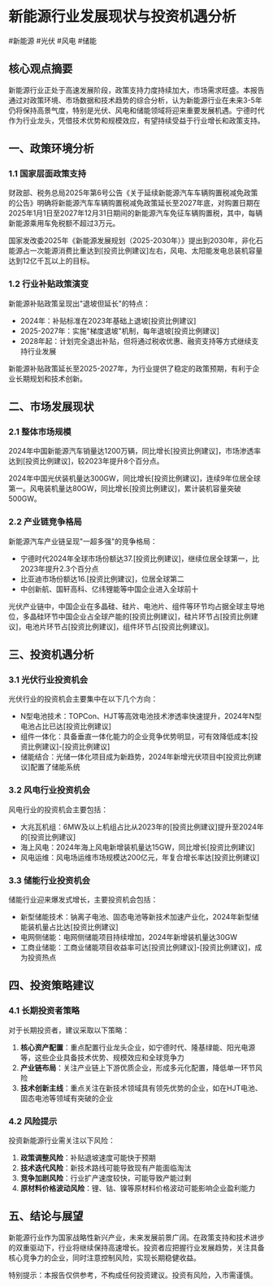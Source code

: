 # 新能源行业发展现状与投资机遇分析

<span class="tag">#新能源 #光伏 #风电 #储能</span>

## 核心观点摘要
新能源行业正处于高速发展阶段，政策支持力度持续加大，市场需求旺盛。本报告通过对政策环境、市场数据和技术趋势的综合分析，认为新能源行业在未来3-5年仍将保持高景气度，特别是光伏、风电和储能领域将迎来重要发展机遇。<span class="important-note">宁德时代作为行业龙头，凭借技术优势和规模效应，有望持续受益于行业增长和政策支持。</span>

## 一、政策环境分析

### 1.1 国家层面政策支持
<span class="policy-term">财政部、税务总局2025年第6号公告《关于延续新能源汽车车辆购置税减免政策的公告》</span>明确将新能源汽车车辆购置税减免政策延长至2027年底，对购置日期在2025年1月1日至2027年12月31日期间的新能源汽车免征车辆购置税，其中，每辆新能源乘用车免税额不超过3万元。

<span class="policy-term">国家发改委2025年《新能源发展规划（2025-2030年）》</span>提出到2030年，非化石能源占一次能源消费比重达到[投资比例建议]左右，风电、太阳能发电总装机容量达到12亿千瓦以上的目标。

### 1.2 行业补贴政策演变
新能源补贴政策呈现出"退坡但延长"的特点：
- 2024年：补贴标准在2023年基础上退坡[投资比例建议]
- 2025-2027年：实施"梯度退坡"机制，每年退坡[投资比例建议]
- 2028年起：计划完全退出补贴，但将通过税收优惠、融资支持等方式继续支持行业发展

<span class="data-number">新能源补贴政策延长至2025-2027年</span>，为行业提供了稳定的政策预期，有利于企业长期规划和技术创新。

## 二、市场发展现状

### 2.1 整体市场规模
<span class="data-number">2024年中国新能源汽车销量达1200万辆，同比增长[投资比例建议]</span>，市场渗透率达到[投资比例建议]，较2023年提升8个百分点。

<span class="data-number">2024年中国光伏装机量达300GW，同比增长[投资比例建议]</span>，连续9年位居全球第一。风电装机量达80GW，同比增长[投资比例建议]，累计装机容量突破500GW。

### 2.2 产业链竞争格局
新能源汽车产业链呈现"一超多强"的竞争格局：
- <span class="data-number">宁德时代2024年全球市场份额达37.[投资比例建议]</span>，继续位居全球第一，比2023年提升2.3个百分点
- 比亚迪市场份额达16.[投资比例建议]，位居全球第二
- 中创新航、国轩高科、亿纬锂能等中国企业进入全球前十

光伏产业链中，中国企业在多晶硅、硅片、电池片、组件等环节均占据全球主导地位，<span class="data-number">多晶硅环节中国企业占全球产能的[投资比例建议]</span>，硅片环节占[投资比例建议]，电池片环节占[投资比例建议]，组件环节占[投资比例建议]。

## 三、投资机遇分析

### 3.1 光伏行业投资机会
光伏行业的投资机会主要集中在以下几个方向：
- N型电池技术：TOPCon、HJT等高效电池技术渗透率快速提升，2024年N型电池占比已达[投资比例建议]
- 组件一体化：具备垂直一体化能力的企业竞争优势明显，可有效降低成本[投资比例建议]-[投资比例建议]
- 储能结合：光储一体化项目成为新趋势，2024年新增光伏项目中[投资比例建议]配置了储能系统

### 3.2 风电行业投资机会
风电行业的投资机会主要包括：
- 大兆瓦机组：6MW及以上机组占比从2023年的[投资比例建议]提升至2024年的[投资比例建议]
- 海上风电：2024年海上风电新增装机量达15GW，同比增长[投资比例建议]
- 风电运维：风电场运维市场规模达200亿元，年复合增长率达[投资比例建议]

### 3.3 储能行业投资机会
储能行业迎来爆发式增长，主要投资机会包括：
- 新型储能技术：钠离子电池、固态电池等新技术加速产业化，2024年新型储能装机量占比达[投资比例建议]
- 电网侧储能：电网侧储能项目持续增加，2024年新增装机量达30GW
- 工商业储能：工商业储能项目收益率可达[投资比例建议]-[投资比例建议]，成为投资热点

## 四、投资策略建议

### 4.1 长期投资者策略
对于长期投资者，建议采取以下策略：
1. **核心资产配置**：重点配置行业龙头企业，如宁德时代、隆基绿能、阳光电源等，这些企业具备技术优势、规模效应和全球竞争力
2. **产业链布局**：关注产业链上下游优质企业，形成多元化配置，降低单一环节风险
3. **技术创新主线**：重点关注在新技术领域具有领先优势的企业，如在HJT电池、固态电池等领域有突破的企业

### 4.2 风险提示
投资新能源行业需关注以下风险：
1. **政策调整风险**：补贴退坡速度可能快于预期
2. **技术迭代风险**：新技术路线可能导致现有产能面临淘汰
3. **竞争加剧风险**：行业扩产速度较快，可能导致产能过剩
4. **原材料价格波动风险**：锂、钴、镍等原材料价格波动可能影响企业盈利能力

## 五、结论与展望
新能源行业作为国家战略性新兴产业，未来发展前景广阔。在政策支持和技术进步的双重驱动下，行业将继续保持高速增长。投资者应把握行业发展趋势，关注具备核心竞争力的企业，同时注意控制风险，实现长期稳健收益。

<span class="important-note">特别提示：本报告仅供参考，不构成任何投资建议。投资有风险，入市需谨慎。</span>
